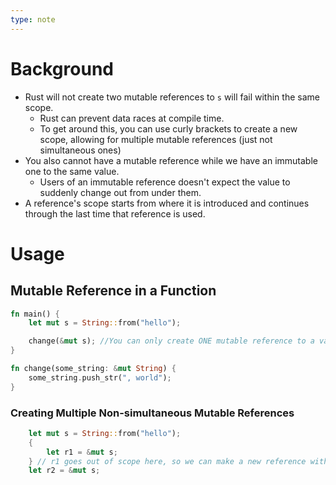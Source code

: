 ```yaml
---
type: note
---
```

# Background
 - Rust will not create two mutable references to `s` will fail within the same scope.
	- Rust can prevent data races at compile time.
	- To get around this, you can use curly brackets to create a new scope, allowing for multiple mutable references (just not simultaneous ones)
- You also cannot have a mutable reference while we have an immutable one to the same value.
	- Users of an immutable reference doesn't expect the value to suddenly change out from under them. 
- A reference's scope starts from where it is introduced and continues through the last time that reference is used. 

# Usage
## Mutable Reference in a Function
```rust
fn main() {
    let mut s = String::from("hello");

    change(&mut s); //You can only create ONE mutable reference to a value
}

fn change(some_string: &mut String) {
    some_string.push_str(", world");
}
```
### Creating Multiple Non-simultaneous Mutable References
```rust
    let mut s = String::from("hello");
    {
        let r1 = &mut s;
    } // r1 goes out of scope here, so we can make a new reference with no problems.
    let r2 = &mut s;
```